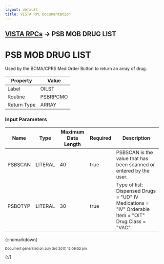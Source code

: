 ```yaml
---
layout: default
title: VISTA RPC Documentation
---
```


## [VISTA RPCs](TableOfContents) &#8594; PSB MOB DRUG LIST
# PSB MOB DRUG LIST

Used by the BCMA/CPRS Med Order Button to return an array of drug.

Property | Value
--- | ---
Label | OILST
Routine | [PSBRPCMO](http://code.osehra.org/dox/Routine_PSBRPCMO_source.html)
Return Type | ARRAY


### Input Parameters

Name | Type | Maximum Data Length | Required | Description
--- | --- | --- | --- | ---
PSBSCAN | LITERAL | 40 | true | PSBSCAN is the value that has been scanned or entered by the user.
PSBOTYP | LITERAL | 30 | true | Type of list:     Dispensed Drugs   &#x3D; &quot;UD&quot;     IV Medications    &#x3D; &quot;IV&quot;     Orderable Item    &#x3D; &quot;OIT&quot;     Drug Class        &#x3D; &quot;VAC&quot;



{::nomarkdown} <br/><p style="font-size: 11px">Document generated on July 3rd 2017, 12:09:02 pm</p>{:/}